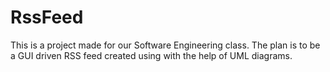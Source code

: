# RssFeed

This is a project made for our Software Engineering class.
The plan is to be a GUI driven RSS feed created using with the help of UML diagrams.
